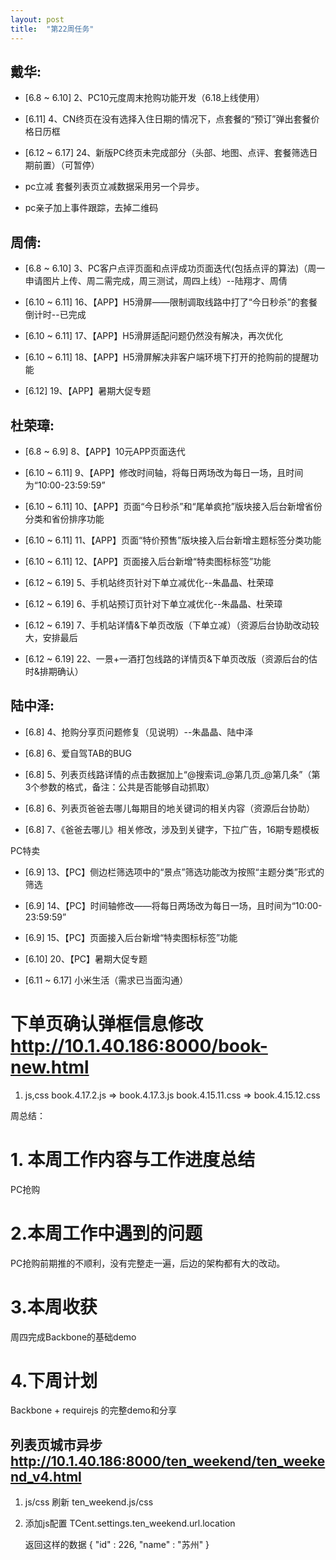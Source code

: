 ```yaml
---
layout: post
title:  "第22周任务"
---
```


戴华:
----

  - [6.8 ~ 6.10] 2、PC10元度周末抢购功能开发（6.18上线使用）
  - [6.11] 4、CN终页在没有选择入住日期的情况下，点套餐的“预订”弹出套餐价格日历框
  - [6.12 ~ 6.17] 24、新版PC终页未完成部分（头部、地图、点评、套餐筛选日期前置）（可暂停）

  - pc立减 套餐列表页立减数据采用另一个异步。
  - pc亲子加上事件跟踪，去掉二维码

周倩:
-----

  - [6.8 ~ 6.10] 3、PC客户点评页面和点评成功页面迭代(包括点评的算法)（周一申请图片上传、周二需完成，周三测试，周四上线）--陆翔才、周倩

  - [6.10 ~ 6.11] 16、【APP】H5滑屏——限制调取线路中打了“今日秒杀”的套餐倒计时--已完成
  - [6.10 ~ 6.11] 17、【APP】H5滑屏适配问题仍然没有解决，再次优化
  - [6.10 ~ 6.11] 18、【APP】H5滑屏解决非客户端环境下打开的抢购前的提醒功能

  - [6.12] 19、【APP】暑期大促专题


杜荣璋:
-------

  - [6.8 ~ 6.9] 8、【APP】10元APP页面迭代
  - [6.10 ~ 6.11] 9、【APP】修改时间轴，将每日两场改为每日一场，且时间为“10:00-23:59:59”
  - [6.10 ~ 6.11] 10、【APP】页面“今日秒杀”和“尾单疯抢”版块接入后台新增省份分类和省份排序功能
  - [6.10 ~ 6.11] 11、【APP】页面“特价预售”版块接入后台新增主题标签分类功能
  - [6.10 ~ 6.11] 12、【APP】页面接入后台新增“特卖图标标签”功能

  - [6.12 ~ 6.19] 5、手机站终页针对下单立减优化--朱晶晶、杜荣璋
  - [6.12 ~ 6.19] 6、手机站预订页针对下单立减优化--朱晶晶、杜荣璋
  - [6.12 ~ 6.19] 7、手机站详情&下单页改版（下单立减）（资源后台协助改动较大，安排最后
  - [6.12 ~ 6.19] 22、一景+一酒打包线路的详情页&下单页改版（资源后台的估时&排期确认）


陆中泽:
-------

  - [6.8] 4、抢购分享页问题修复（见说明）--朱晶晶、陆中泽
  - [6.8] 6、爱自驾TAB的BUG

  - [6.8] 5、列表页线路详情的点击数据加上“@搜索词_@第几页_@第几条”（第3个参数的格式，备注：公共是否能够自动抓取）
  - [6.8] 6、列表页爸爸去哪儿每期目的地关键词的相关内容（资源后台协助）
  - [6.8] 7、《爸爸去哪儿》相关修改，涉及到关键字，下拉广告，16期专题模板

  PC特卖
  - [6.9] 13、【PC】侧边栏筛选项中的“景点”筛选功能改为按照“主题分类”形式的筛选
  - [6.9] 14、【PC】时间轴修改——将每日两场改为每日一场，且时间为“10:00-23:59:59”
  - [6.9] 15、【PC】页面接入后台新增“特卖图标标签”功能

  - [6.10] 20、【PC】暑期大促专题

  - [6.11 ~ 6.17] 小米生活（需求已当面沟通）



# 下单页确认弹框信息修改 http://10.1.40.186:8000/book-new.html

1. js,css
  book.4.17.2.js => book.4.17.3.js
  book.4.15.11.css => book.4.15.12.css

周总结：

# 1. 本周工作内容与工作进度总结

PC抢购

# 2.本周工作中遇到的问题

PC抢购前期推的不顺利，没有完整走一遍，后边的架构都有大的改动。

# 3.本周收获

周四完成Backbone的基础demo

# 4.下周计划

Backbone + requirejs 的完整demo和分享



## 列表页城市异步 http://10.1.40.186:8000/ten_weekend/ten_weekend_v4.html

1. js/css 刷新 ten_weekend.js/css
2. 添加js配置
   TCent.settings.ten_weekend.url.location

   返回这样的数据
   {
      "id" : 226,
      "name" : "苏州"
   }
